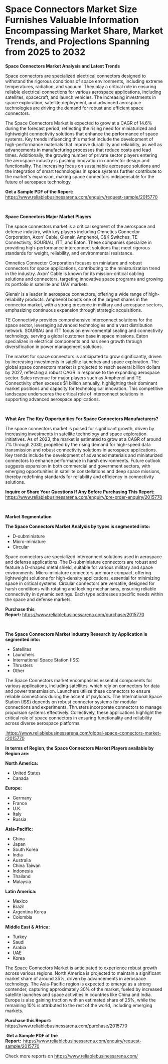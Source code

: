 <p><h1>Space Connectors Market Size Furnishes Valuable Information Encompassing Market Share, Market Trends, and Projections Spanning from 2025 to 2032</h1></p><p><strong>Space Connectors Market Analysis and Latest Trends</strong></p>
<p><p>Space connectors are specialized electrical connectors designed to withstand the rigorous conditions of space environments, including extreme temperatures, radiation, and vacuum. They play a critical role in ensuring reliable electrical connections for various aerospace applications, including satellites, spacecraft, and launch vehicles. The increasing investments in space exploration, satellite deployment, and advanced aerospace technologies are driving the demand for robust and efficient space connectors.</p><p>The Space Connectors Market is expected to grow at a CAGR of 14.6% during the forecast period, reflecting the rising need for miniaturized and lightweight connectivity solutions that enhance the performance of space systems. Key trends influencing this market include the development of high-performance materials that improve durability and reliability, as well as advancements in manufacturing processes that reduce costs and lead times. Additionally, the growing number of private sector players entering the aerospace industry is pushing innovation in connector design and functionality. The increasing focus on sustainable aerospace solutions and the integration of smart technologies in space systems further contribute to the market's expansion, making space connectors indispensable for the future of aerospace technology.</p></p>
<p><strong>Get a Sample PDF of the Report:&nbsp;</strong> <a href="https://www.reliablebusinessarena.com/enquiry/request-sample/2015770?utm_campaign=3191&utm_medium=2&utm_source=Github&utm_content=ia&utm_term=06042025&utm_id=space-connectors">https://www.reliablebusinessarena.com/enquiry/request-sample/2015770</a></p>
<p>&nbsp;</p>
<p><strong>Space Connectors Major Market Players</strong></p>
<p><p>The space connectors market is a critical segment of the aerospace and defense industry, with key players including Omnetics Connector Corporation, Axon' Cable, Glenair, Amphenol, C&K Switches, TE Connectivity, SOURIAU, ITT, and Eaton. These companies specialize in providing high-performance interconnect solutions that meet rigorous standards for weight, reliability, and environmental resistance.</p><p>Omnetics Connector Corporation focuses on miniature and robust connectors for space applications, contributing to the miniaturization trend in the industry. Axon' Cable is known for its mission-critical cabling solutions and connectors, targeting innovative space programs and growing its portfolio in satellite and UAV markets.</p><p>Glenair is a leader in aerospace connectors, offering a wide range of high-reliability products. Amphenol boasts one of the largest shares in the connector market, with a strong presence in military and aerospace sectors, emphasizing continuous expansion through strategic acquisitions.</p><p>TE Connectivity provides comprehensive interconnect solutions for the space sector, leveraging advanced technologies and a vast distribution network. SOURIAU and ITT focus on environmental sealing and connectivity technology, serving a global customer base in space missions. Eaton specializes in electrical components and has seen growth through diversification in power management solutions.</p><p>The market for space connectors is anticipated to grow significantly, driven by increasing investments in satellite launches and space exploration. The global space connectors market is projected to reach several billion dollars by 2027, reflecting a robust CAGR in response to the expanding aerospace sector. Sales revenue for major players such as Amphenol and TE Connectivity often exceeds $1 billion annually, highlighting their dominant market positions and capacity for technological innovation. This competitive landscape underscores the critical role of interconnect solutions in supporting advanced aerospace applications.</p></p>
<p>&nbsp;</p>
<p><strong>What Are The Key Opportunities For Space Connectors Manufacturers?</strong></p>
<p><p>The space connectors market is poised for significant growth, driven by increasing investments in satellite technology and space exploration initiatives. As of 2023, the market is estimated to grow at a CAGR of around 7% through 2030, propelled by the rising demand for high-speed data transmission and robust connectivity solutions in aerospace applications. Key trends include the development of advanced materials and miniaturized connectors to enhance performance in harsh environments. Future outlook suggests expansion in both commercial and government sectors, with emerging opportunities in satellite constellations and deep space missions, thereby redefining standards for reliability and efficiency in connectivity solutions.</p></p>
<p><strong>Inquire or Share Your Questions If Any Before Purchasing This Report:</strong> <a href="https://www.reliablebusinessarena.com/enquiry/pre-order-enquiry/2015770?utm_campaign=3191&utm_medium=2&utm_source=Github&utm_content=ia&utm_term=06042025&utm_id=space-connectors">https://www.reliablebusinessarena.com/enquiry/pre-order-enquiry/2015770</a></p>
<p>&nbsp;</p>
<p><strong>Market Segmentation</strong></p>
<p><strong>The Space Connectors Market Analysis by types is segmented into:</strong></p>
<p><ul><li>D-subminiature</li><li>Micro-miniature</li><li>Circular</li></ul></p>
<p><p>Space connectors are specialized interconnect solutions used in aerospace and defense applications. The D-subminiature connectors are robust and feature a D-shaped metal shield, suitable for various military and space environments. Micro-miniature connectors are more compact, offering lightweight solutions for high-density applications, essential for minimizing space in critical systems. Circular connectors are versatile, designed for harsh conditions with rotating and locking mechanisms, ensuring reliable connectivity in dynamic settings. Each type addresses specific needs within the space and defense markets.</p></p>
<p><strong>Purchase this Report:&nbsp;</strong><a href="https://www.reliablebusinessarena.com/purchase/2015770?utm_campaign=3191&utm_medium=2&utm_source=Github&utm_content=ia&utm_term=06042025&utm_id=space-connectors">https://www.reliablebusinessarena.com/purchase/2015770</a></p>
<p>&nbsp;</p>
<p><strong>The Space Connectors Market Industry Research by Application is segmented into:</strong></p>
<p><ul><li>Satellites</li><li>Launchers</li><li>International Space Station (ISS)</li><li>Thrusters</li><li>Other</li></ul></p>
<p><p>The Space Connectors market encompasses essential components for various applications, including satellites, which rely on connectors for data and power transmission. Launchers utilize these connectors to ensure reliable connections during the ascent of payloads. The International Space Station (ISS) depends on robust connector systems for modular connections and experiments. Thrusters incorporate connectors to manage propulsion systems effectively. Collectively, these applications highlight the critical role of space connectors in ensuring functionality and reliability across diverse aerospace platforms.</p></p>
<p><a href="https://www.reliablebusinessarena.com/global-space-connectors-market-r2015770?utm_campaign=3191&utm_medium=2&utm_source=Github&utm_content=ia&utm_term=06042025&utm_id=space-connectors">&nbsp;https://www.reliablebusinessarena.com/global-space-connectors-market-r2015770</a></p>
<p><strong>In terms of Region, the Space Connectors Market Players available by Region are:</strong></p>
<p>
    <p> <strong> North America: </strong>
        <ul>
            <li>United States</li>
            <li>Canada</li>
        </ul>
        </p> 
    <p> <strong> Europe: </strong>
        <ul>
            <li>Germany</li>
            <li>France</li>
            <li>U.K.</li>
            <li>Italy</li>
            <li>Russia</li>
        </ul>
        </p> 
    <p> <strong> Asia-Pacific: </strong>
        <ul>
            <li>China</li>
            <li>Japan</li>
            <li>South Korea</li>
            <li>India</li>
            <li>Australia</li>
            <li>China Taiwan</li>
            <li>Indonesia</li>
            <li>Thailand</li>
            <li>Malaysia</li>
        </ul>
        </p> 
    <p> <strong> Latin America: </strong>
        <ul>
            <li>Mexico</li>
            <li>Brazil</li>
            <li>Argentina Korea</li>
            <li>Colombia</li>
        </ul>
        </p> 
    <p> <strong> Middle East & Africa: </strong>
        <ul>
            <li>Turkey</li>
            <li>Saudi</li>
            <li>Arabia</li>
            <li>UAE</li>
            <li>Korea</li>
        </ul>
    </p>
    </p>
<p><p>The Space Connectors Market is anticipated to experience robust growth across various regions. North America is projected to maintain a significant market share of around 35%, driven by advancements in aerospace technology. The Asia-Pacific region is expected to emerge as a strong contender, capturing approximately 30% of the market, fueled by increased satellite launches and space activities in countries like China and India. Europe is also gaining traction with an estimated share of 25%, while the remaining 10% is attributed to the rest of the world, including emerging markets.</p></p>
<p><strong>Purchase this Report: </strong><a href="https://www.reliablebusinessarena.com/purchase/2015770?utm_campaign=3191&utm_medium=2&utm_source=Github&utm_content=ia&utm_term=06042025&utm_id=space-connectors">https://www.reliablebusinessarena.com/purchase/2015770</a></p>
<p>&nbsp;<strong>Get a Sample PDF of the Report:&nbsp;&nbsp;</strong><a href="https://www.reliablebusinessarena.com/enquiry/request-sample/2015770?utm_campaign=3191&utm_medium=2&utm_source=Github&utm_content=ia&utm_term=06042025&utm_id=space-connectors">https://www.reliablebusinessarena.com/enquiry/request-sample/2015770</a></p>
<p><strong></strong></p>
<p>Check more reports on <a href="https://www.reliablebusinessarena.com/?utm_campaign=3191&utm_medium=2&utm_source=Github&utm_content=ia&utm_term=06042025&utm_id=space-connectors">https://www.reliablebusinessarena.com/</a></p>